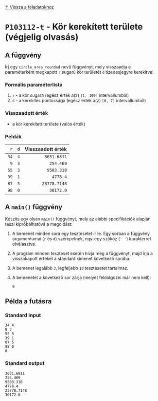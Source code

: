 
[↑ Vissza a feladatokhoz](./README.md)

# `P103112-t` - Kör kerekített területe (végjelig olvasás)

## A függvény

Írj egy `circle_area_rounded` nevű függvényt, mely visszaadja a paraméterként megkapott `r` sugarú kör területét `d` tizedesjegyre kerekítve!

### Formális paraméterlista

1. `r` - a kör sugara (egész érték a(z) `[1, 100]` intervallumból)
1. `d` - a kerekítés pontossága (egész érték a(z) `[0, 7]` intervallumból)

### Visszaadott érték

* a kör kerekített területe (valós érték)

### Példák

| `r` | `d` | Visszaadott érték | 
| ---: | ---: | --: | 
| `34` | `4` | `3631.6811` | 
| `9` | `3` | `254.469` | 
| `55` | `3` | `9503.318` | 
| `39` | `1` | `4778.4` | 
| `87` | `5` | `23778.7148` | 
| `98` | `0` | `30172.0` | 

## A `main()` függvény

Készíts egy olyan `main()` függvényt, mely az alábbi specifikációk alapján teszi kipróbálhatóvá a megoldást:

1. A bemenet minden sora egy tesztesetet ír le. Egy sorban a függvény argumentumai (`r` és `d`) szerepelnek, egy-egy szóköz (`' '`) karakterrel elválasztva.
1. A program minden teszteset esetén hívja meg a függvényt, majd írja a visszakapott értéket a standard kimenet következő sorába.
1. A bemenet legalább `3`, legfeljebb `10` tesztesetet tartalmaz.
1. A bemenetet a következő sor zárja (melyet feldolgozni már nem kell):

	```
	0
	```

## Példa a futásra

### Standard input

```
34 4
9 3
55 3
39 1
87 5
98 0
0
```

### Standard output

```
3631.6811
254.469
9503.318
4778.4
23778.7148
30172.0
```